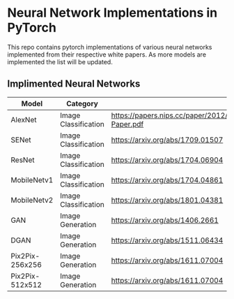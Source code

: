 # Neural Network Implementations in PyTorch

This repo contains pytorch implementations of various neural networks implemented from their respective white papers.
As more models are implemented the list will be updated.

Implimented Neural Networks
-----
| Model           | Category             | Paper     |
| --------------- | -------------------- | --------- |
| AlexNet         | Image Classification | https://papers.nips.cc/paper/2012/file/c399862d3b9d6b76c8436e924a68c45b-Paper.pdf |
| SENet           | Image Classification | https://arxiv.org/abs/1709.01507 |
| ResNet          | Image Classification | https://arxiv.org/abs/1704.06904 |
| MobileNetv1     | Image Classification | https://arxiv.org/abs/1704.04861 |
| MobileNetv2     | Image Classification | https://arxiv.org/abs/1801.04381 |
| GAN             | Image Generation     | https://arxiv.org/abs/1406.2661 |
| DGAN            | Image Generation     | https://arxiv.org/abs/1511.06434 |
| Pix2Pix-256x256 | Image Generation     | https://arxiv.org/abs/1611.07004 |
| Pix2Pix-512x512 | Image Generation     | https://arxiv.org/abs/1611.07004 |

